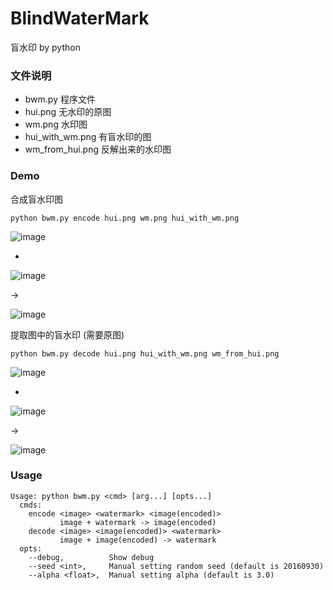 # BlindWaterMark

盲水印 by python

### 文件说明

* bwm.py 程序文件
* hui.png 无水印的原图
* wm.png 水印图
* hui_with_wm.png 有盲水印的图
* wm_from_hui.png 反解出来的水印图

### Demo

合成盲水印图

    python bwm.py encode hui.png wm.png hui_with_wm.png
    
![image](https://github.com/chishaxie/BlindWaterMark/raw/master/hui.png)

+

![image](https://github.com/chishaxie/BlindWaterMark/raw/master/wm.png)

->

![image](https://github.com/chishaxie/BlindWaterMark/raw/master/hui_with_wm.png)

提取图中的盲水印 (需要原图)

    python bwm.py decode hui.png hui_with_wm.png wm_from_hui.png

![image](https://github.com/chishaxie/BlindWaterMark/raw/master/hui.png)

+

![image](https://github.com/chishaxie/BlindWaterMark/raw/master/hui_with_wm.png)

->

![image](https://github.com/chishaxie/BlindWaterMark/raw/master/wm_from_hui.png)

### Usage

    Usage: python bwm.py <cmd> [arg...] [opts...]
      cmds:
        encode <image> <watermark> <image(encoded)>
               image + watermark -> image(encoded)
        decode <image> <image(encoded)> <watermark>
               image + image(encoded) -> watermark
      opts:
        --debug,          Show debug
        --seed <int>,     Manual setting random seed (default is 20160930)
        --alpha <float>,  Manual setting alpha (default is 3.0)
